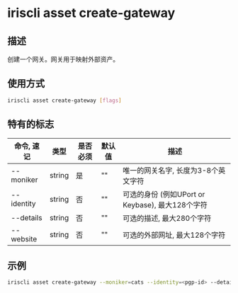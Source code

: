 # iriscli asset create-gateway

## 描述

创建一个网关。网关用于映射外部资产。

## 使用方式

```bash
iriscli asset create-gateway [flags]
```

## 特有的标志

| 命令, 速记     | 类型   | 是否必须 | 默认值  | 描述                                                         |
| --------------------| -----  | -------- | -------- | ------------------------------------------------------------------- |
| --moniker           | string | 是    | ""       | 唯一的网关名字, 长度为3-8个英文字符 |
| --identity          | string | 否    | ""       | 可选的身份 (例如UPort or Keybase), 最大128个字符 |
| --details           | string | 否    | ""       | 可选的描述, 最大280个字符|
| --website           | string | 否    | ""       | 可选的外部网址, 最大128个字符|

## 示例

```bash
iriscli asset create-gateway --moniker=cats --identity=<pgp-id> --details="Cat Tokens" --website="www.example.com" --from=<key-name> --chain-id=irishub --fee=0.3iris
```
